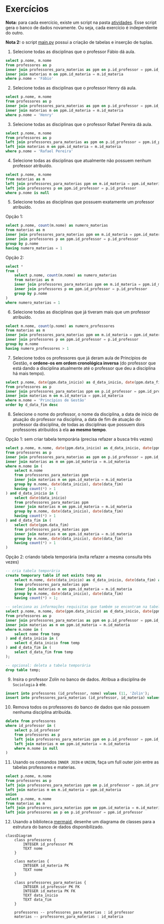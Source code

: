 # Exercícios

**Nota:** para cada exercício, existe um script na pasta [atividades](../gabarito). Esse script gera o banco de dados 
novamente. Ou seja, cada exercício é independente do outro.

**Nota 2:** o script [main.py](../gabarito/main.py) possui a criação de tabelas e inserção de tuplas. 

1. Selecione todas as disciplinas que o professor Fábio dá aula.

```sql
select p.nome, m.nome
from professores as p
inner join professores_para_materias as ppm on p.id_professor = ppm.id_professor
inner join materias m on ppm.id_materia = m.id_materia
where p.nome = 'Fábio'
```

2. Selecione todas as disciplinas que o professor Henry dá aula.

```sql
select p.nome, m.nome
from professores as p
inner join professores_para_materias as ppm on p.id_professor = ppm.id_professor
inner join materias m on ppm.id_materia = m.id_materia
where p.nome = 'Henry'
```

3. Selecione todas as disciplinas que o professor Rafael Pereira dá aula.

```sql
select p.nome, m.nome
from professores as p
left join professores_para_materias as ppm on p.id_professor = ppm.id_professor
left join materias m on ppm.id_materia = m.id_materia
where p.nome = 'Rafael Pereira'
```

4. Selecione todas as disciplinas que atualmente não possuem nenhum professor atribuído.

```sql
select p.nome, m.nome
from materias as m
left join professores_para_materias ppm on m.id_materia = ppm.id_materia
left join professores p on ppm.id_professor = p.id_professor
where p.nome is null
```

5. Selecione todas as disciplinas que possuem exatamente um professor atribuído.

Opção 1:

```sql
select p.nome, count(m.nome) as numero_materias
from materias as m
inner join professores_para_materias ppm on m.id_materia = ppm.id_materia
inner join professores p on ppm.id_professor = p.id_professor
group by p.nome
having numero_materias = 1
```

Opção 2:

```sql
select *
from (
    select p.nome, count(m.nome) as numero_materias
    from materias as m
    inner join professores_para_materias ppm on m.id_materia = ppm.id_materia
    inner join professores p on ppm.id_professor = p.id_professor
    group by p.nome
)
where numero_materias = 1
```

6. Selecione todas as disciplinas que já tiveram mais que um professor atribuído.

```sql
select m.nome, count(p.nome) as numero_professores
from materias as m
inner join professores_para_materias ppm on m.id_materia = ppm.id_materia
inner join professores p on ppm.id_professor = p.id_professor
group by m.nome
having numero_professores > 1
```

7. Selecione todos os professores que já deram aula de Princípios de Gestão, e **ordene-os em ordem cronológica 
   inversa** (do professor que está dando a disciplina atualmente até o professor que deu a disciplina há mais tempo).

```sql
select p.nome, date(ppm.data_inicio) as d_data_inicio, date(ppm.data_fim) as d_data_fim
from professores as p
inner join professores_para_materias ppm on p.id_professor = ppm.id_professor
inner join materias m on m.id_materia = ppm.id_materia
where m.nome = 'Princípios de Gestão'
order by d_data_fim desc
```

8. Selecione o nome do professor, o nome da disciplina, a data de início de atuação do professor na disciplina, 
   a data de fim de atuação do professor da disciplina, de todas as disciplinas que possuem dois professores atribuídos
   à ela **ao mesmo tempo**.

Opção 1: sem criar tabela temporária (precisa refazer a busca três vezes)

```sql
select p.nome, m.nome, date(ppm.data_inicio) as d_data_inicio, date(ppm.data_fim) as d_data_fim
from professores as p
inner join professores_para_materias as ppm on p.id_professor = ppm.id_professor
inner join materias as m on ppm.id_materia = m.id_materia
where m.nome in (
    select m.nome
    from professores_para_materias ppm
    inner join materias m on ppm.id_materia = m.id_materia
    group by m.nome, date(data_inicio), date(data_fim)
    having count(*) > 1
) and d_data_inicio in (
    select date(data_inicio)
    from professores_para_materias ppm
    inner join materias m on ppm.id_materia = m.id_materia
    group by m.nome, date(data_inicio), date(data_fim)
    having count(*) > 1
) and d_data_fim in (
    select date(ppm.data_fim)
    from professores_para_materias ppm
    inner join materias m on ppm.id_materia = m.id_materia
    group by m.nome, date(data_inicio), date(data_fim)
    having count(*) > 1
)
```

Opção 2: criando tabela temporária (evita refazer a mesma consulta três vezes)

```sql
-- cria tabela temporária
create temporary table if not exists temp as
    select m.nome, date(data_inicio) as d_data_inicio, date(data_fim) as d_data_fim
    from professores_para_materias ppm
    inner join materias m on ppm.id_materia = m.id_materia
    group by m.nome, date(data_inicio), date(data_fim)
    having count(*) > 1;

-- seleciona as informações requisitas que também se encontram na tabela temporária
select p.nome, m.nome, date(ppm.data_inicio) as d_data_inicio, date(ppm.data_fim) as d_data_fim
from professores as p
inner join professores_para_materias as ppm on p.id_professor = ppm.id_professor
inner join materias as m on ppm.id_materia = m.id_materia
where m.nome in (
    select nome from temp
) and d_data_inicio in (
    select d_data_inicio from temp
) and d_data_fim in (
    select d_data_fim from temp
);

-- opcional: deleta a tabela temporária
drop table temp;
```

9. Insira o professor Zolin no banco de dados. Atribua a disciplina de `Sociologia` à ele.

```sql
insert into professores (id_professor, nome) values (11, 'Zolin');
insert into professores_para_materias (id_professor, id_materia) values (11, 4);
```

10. Remova todos os professores do banco de dados que não possuem nenhuma disciplina atribuída.

```sql
delete from professores
where id_professor in (
    select p.id_professor
    from professores as p
    left join professores_para_materias ppm on p.id_professor = ppm.id_professor
    left join materias m on ppm.id_materia = m.id_materia
    where m.nome is null
)
```

11. Usando os comandos `INNER JOIN` e `UNION`, faça um full outer join entre as tabelas professores e materias.

```sql
select p.nome, m.nome
from professores as p
left join professores_para_materias ppm on p.id_professor = ppm.id_professor
left join materias m on m.id_materia = ppm.id_materia
union
select p.nome, m.nome
from materias as m
left join professores_para_materias ppm on ppm.id_materia = m.id_materia
left join professores as p on p.id_professor = ppm.id_professor
```

12. Usando a biblioteca [mermaid](https://mermaid-js.github.io/mermaid/#/), desenhe um diagrama de classes para a 
    estrutura do banco de dados disponibilizado. 
    
```mermaid
classDiagram
    class professores {
        INTEGER id_professor PK
        TEXT nome
    }
    
    class materias {
        INTEGER id_materia PK
        TEXT nome
    }
    
    class professores_para_materias {
        INTEGER id_professor PK FK
        INTEGER id_materia PK FK
        TEXT data_inicio
        TEXT data_fim 
    }
    
    professores -- professores_para_materias : id_professor
    materias -- professores_para_materias : id_materia
```